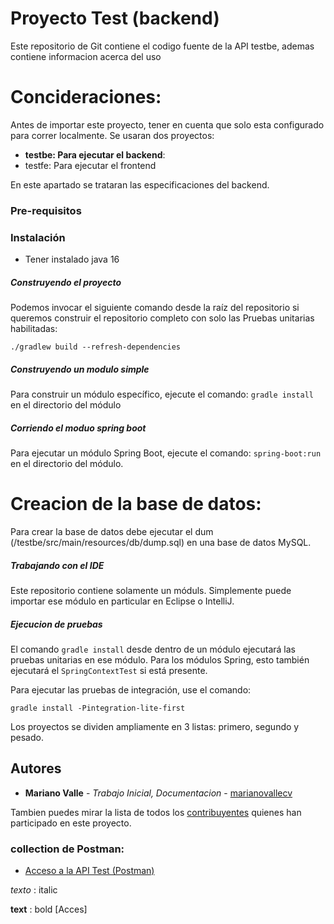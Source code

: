 # Proyecto Test (backend)

Este repositorio de Git contiene el codigo fuente de la API testbe, ademas contiene informacion acerca del uso

# Concideraciones:
Antes de importar este proyecto, tener en cuenta que solo esta configurado para correr localmente.
Se usaran dos proyectos:

* **testbe: Para ejecutar el backend**:
* testfe: Para ejecutar el frontend

En este apartado se trataran las especificaciones del backend.

### Pre-requisitos
### Instalación
* Tener instalado java 16

##### Construyendo el proyecto
Podemos invocar el siguiente comando desde la raíz del repositorio si queremos construir el repositorio completo con solo las Pruebas unitarias habilitadas: 

```
./gradlew build --refresh-dependencies
```

##### Construyendo un modulo simple
Para construir un módulo específico, ejecute el comando: `gradle install` en el directorio del módulo

##### Corriendo el moduo spring boot
Para ejecutar un módulo Spring Boot, ejecute el comando: `spring-boot:run` en el directorio del módulo.

Creacion de la base de datos:
====================
Para crear la base de datos debe ejecutar el dum (/testbe/src/main/resources/db/dump.sql) en una base de datos MySQL.


##### Trabajando con el IDE
Este repositorio contiene solamente un móduls.
Simplemente puede importar ese módulo en particular en Eclipse o IntelliJ.

##### Ejecucion de pruebas
El comando `gradle install` desde dentro de un módulo ejecutará las pruebas unitarias en ese módulo.
Para los módulos Spring, esto también ejecutará el `SpringContextTest` si está presente.

Para ejecutar las pruebas de integración, use el comando:

```
gradle install -Pintegration-lite-first
```



Los proyectos se dividen ampliamente en 3 listas: primero, segundo y pesado.



## Autores

* **Mariano Valle** - *Trabajo Inicial, Documentacion* - [marianovallecv](https://github.com/marianovallecv)

Tambien puedes mirar la lista de todos los [contribuyentes](https://github.com/your/project/contributors) quienes han participado en este proyecto.




### collection de Postman:
- [Acceso a la API Test (Postman)](https://www.getpostman.com/collections/976810fe8d0e2639dc54)



_texto_ : italic

**text** : bold
[Acces]